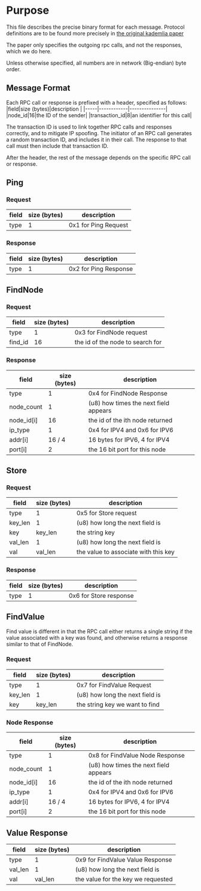 # Purpose

This file describes the precise binary format for each message.
Protocol definitions are to be found more precisely in
[the original kademlia paper](https://pdos.csail.mit.edu/~petar/papers/maymounkov-kademlia-lncs.pdf)

The paper only specifies the outgoing rpc calls, and not the responses,
which we do here.

Unless otherwise specified, all numbers are in network (Big-endian) byte order.

## Message Format

Each RPC call or response is prefixed with a header, specified as follows:
|field|size (bytes)|description    |
|-----|------------|---------------|
|node_id|16|the ID of the sender|
|transaction_id|8|an identifier for this call|

The transaction ID is used to link together RPC calls and responses 
correctly, and to mitigate IP spoofing. The initiator of an RPC call
generates a random transaction ID, and includes it in their call. The
response to that call must then include that transaction ID.

After the header, the rest of the message depends on the specific RPC
call or response.

## Ping

### Request
|field|size (bytes)|description    |
|-----|------------|---------------|
|type|1|0x1 for Ping Request|

### Response
|field|size (bytes)|description    |
|-----|------------|---------------|
|type|1|0x2 for Ping Response|

## FindNode

### Request
|field|size (bytes)|description    |
|-----|------------|---------------|
|type|1|0x3 for FindNode request|
|find_id|16|the id of the node to search for|

### Response
|field|size (bytes)|description    |
|-----|------------|---------------|
|type|1|0x4 for FindNode Response|
|node_count|1|(u8) how times the next field appears|
|node_id[i]|16|the id of the ith node returned|
|ip_type|1|0x4 for IPV4 and 0x6 for IPV6|
|addr[i]|16 / 4|16 bytes for IPV6, 4 for IPV4|
|port[i]|2|the 16 bit port for this node|

## Store

### Request
|field|size (bytes)|description    |
|-----|------------|---------------|
|type|1|0x5 for Store request|
|key_len|1|(u8) how long the next field is|
|key|key_len|the string key|
|val_len|1|(u8) how long the next field is|
|val|val_len|the value to associate with this key|

### Response
|field|size (bytes)|description    |
|-----|------------|---------------|
|type|1|0x6 for Store response|

## FindValue

Find value is different in that the RPC call either returns
a single string if the value associated with a key was found,
and otherwise returns a response similar to that of FindNode.

### Request
|field|size (bytes)|description    |
|-----|------------|---------------|
|type|1|0x7 for FindValue Request|
|key_len|1|(u8) how long the next field is|
|key|key_len|the string key we want to find|

### Node Response
|field|size (bytes)|description    |
|-----|------------|---------------|
|type|1|0x8 for FindValue Node Response|
|node_count|1|(u8) how times the next field appears|
|node_id[i]|16|the id of the ith node returned|
|ip_type|1|0x4 for IPV4 and 0x6 for IPV6|
|addr[i]|16 / 4|16 bytes for IPV6, 4 for IPV4|
|port[i]|2|the 16 bit port for this node|

## Value Response
|field|size (bytes)|description    |
|-----|------------|---------------|
|type|1|0x9 for FindValue Value Response|
|val_len|1|(u8) how long the next field is|
|val|val_len|the value for the key we requested|
